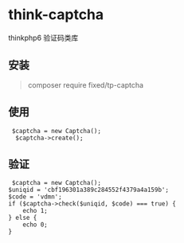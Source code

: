 # think-captcha

thinkphp6 验证码类库

## 安装
> composer require fixed/tp-captcha



## 使用

~~~
 $captcha = new Captcha();
  $captcha->create();
~~~

## 验证

~~~
 $captcha = new Captcha();
$uniqid = 'cbf196301a389c284552f4379a4a159b';
$code = 'vdmn';
if ($captcha->check($uniqid, $code) === true) {
    echo 1;
} else {
    echo 0;
}
~~~

